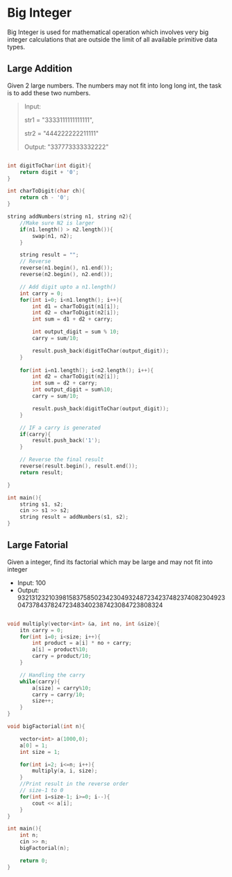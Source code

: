 # Big Integer

Big Integer is used for mathematical operation which involves very big integer calculations that are outside the limit of all available primitive data types.


## Large Addition
Given 2 large numbers. The numbers may not fit into long long int, the task is to add these two numbers.
> Input: 
>
> str1 = "3333111111111111",
>
> str2 = "444222222211111"
> 
> Output: "337773333332222"

```c++

int digitToChar(int digit){
    return digit + '0';
}

int charToDigit(char ch){
    return ch - '0';
}

string addNumbers(string n1, string n2){
    //Make sure N2 is larger
    if(n1.length() > n2.length()){
        swap(n1, n2);
    }

    string result = "";
    // Reverse
    reverse(n1.begin(), n1.end());
    reverse(n2.begin(), n2.end());

    // Add digit upto a n1.length()
    int carry = 0;
    for(int i=0; i<n1.length(); i++){
        int d1 = charToDigit(n1[i]);
        int d2 = charToDigit(n2[i]);
        int sum = d1 + d2 + carry;

        int output_digit = sum % 10;
        carry = sum/10;

        result.push_back(digitToChar(output_digit));
    }
    
    for(int i=n1.length(); i<n2.length(); i++){
        int d2 = charToDigit(n2[i]);
        int sum = d2 + carry;
        int output_digit = sum%10;
        carry = sum/10;

        result.push_back(digitToChar(output_digit));
    }

    // IF a carry is generated
    if(carry){
        result.push_back('1');
    }

    // Reverse the final result
    reverse(result.begin(), result.end());
    return result;

}

int main(){
    string s1, s2;
    cin >> s1 >> s2;
    string result = addNumbers(s1, s2);
}
```

## Large Fatorial
Given a integer, find its factorial which may be large and may not fit into integer
* Input: 100
* Output: 932131232103981583758502342304932487234237482374082304923047378437824723483402387423084723808324

```c++

void multiply(vector<int> &a, int no, int &size){
    itn carry = 0;
    for(int i=0; i<size; i++){
        int product = a[i] * no + carry;
        a[i] = product%10;
        carry = product/10;
    }

    // Handling the carry
    while(carry){
        a[size] = carry%10;
        carry = carry/10;
        size++;
    }
}

void bigFactorial(int n){

    vector<int> a(1000,0);
    a[0] = 1;
    int size = 1;

    for(int i=2; i<=n; i++){
        multiply(a, i, size);
    }
    //Print result in the reverse order
    // size-1 to 0
    for(int i=size-1; i>=0; i--){
        cout << a[i];
    }
}

int main(){
    int n;
    cin >> n;
    bigFactorial(n);

    return 0;
}
```